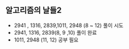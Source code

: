 ## 알고리즘의 날들2
- 2941 , 1316, 2839,1011, 2948 (8 ~ 12) 풀이 시도
- 2941, 1316, 2839(8, 9 ,10) 풀이 완료
- 1011, 2948 (11, 12) 공부 필요

